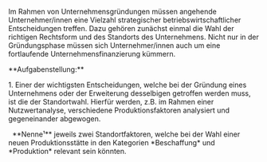 Im Rahmen von Unternehmensgründungen müssen angehende Unternehmer/innen eine Vielzahl strategischer betriebswirtschaftlicher Entscheidungen treffen. Dazu gehören zunächst einmal die Wahl der richtigen Rechtsform und des Standorts des Unternehmens. Nicht nur in der Gründungsphase müssen sich Unternehmer/innen auch um eine fortlaufende Unternehmensfinanzierung kümmern.



\*\*Aufgabenstellung:\*\*



1\.  Einer der wichtigsten Entscheidungen, welche bei der Gründung eines Unternehmens oder der Erweiterung desselbigen getroffen werden muss, ist die der Standortwahl. Hierfür werden, z.B. im Rahmen einer Nutzwertanalyse, verschiedene Produktionsfaktoren analysiert und gegeneinander abgewogen.

&nbsp;   \*\*Nenne¹\*\* jeweils zwei Standortfaktoren, welche bei der Wahl einer neuen Produktionsstätte in den Kategorien \*Beschaffung\* und \*Produktion\* relevant sein könnten.

